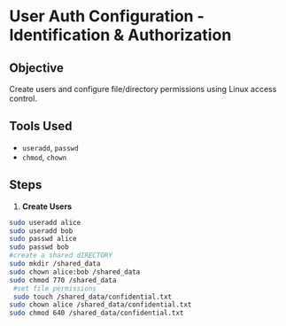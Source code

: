 # User Auth Configuration - Identification & Authorization

## Objective
Create users and configure file/directory permissions using Linux access control.

## Tools Used
- `useradd`, `passwd`
- `chmod`, `chown`

## Steps

1. **Create Users**
```bash
sudo useradd alice
sudo useradd bob
sudo passwd alice
sudo passwd bob
#create a shared dIRECTORY
sudo mkdir /shared_data
sudo chown alice:bob /shared_data
sudo chmod 770 /shared_data
 #set file permissions
 sudo touch /shared_data/confidential.txt
sudo chown alice /shared_data/confidential.txt
sudo chmod 640 /shared_data/confidential.txt


